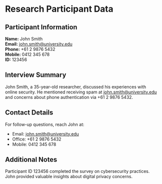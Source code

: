 # Research Participant Data

## Participant Information

**Name:** John Smith  
**Email:** john.smith@university.edu  
**Phone:** +61 2 9876 5432  
**Mobile:** 0412 345 678  
**ID:** 123456  

## Interview Summary

John Smith, a 35-year-old researcher, discussed his experiences with online security. He mentioned receiving spam at john.smith@university.edu and concerns about phone authentication via +61 2 9876 5432.

## Contact Details

For follow-up questions, reach John at:
- Email: john.smith@university.edu
- Office: +61 2 9876 5432
- Mobile: 0412 345 678

## Additional Notes

Participant ID 123456 completed the survey on cybersecurity practices. John provided valuable insights about digital privacy concerns.